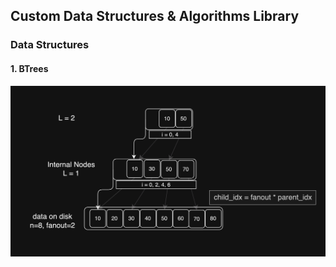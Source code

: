 ## Custom Data Structures & Algorithms Library

### Data Structures

#### 1. BTrees

![Btree Test Case/Example](./docs/btree-ex.png)
